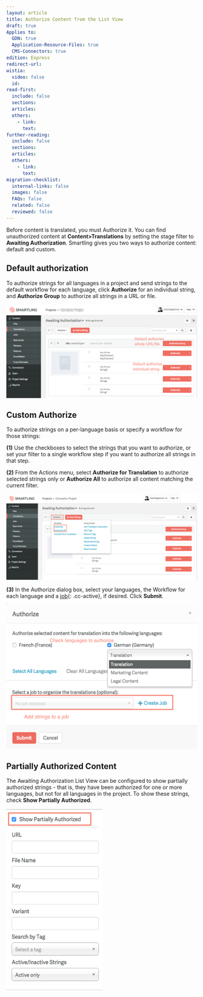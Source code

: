 ```yaml
---
layout: article
title: Authorize Content from the List View
draft: true
Applies to:
  GDN: true
  Application-Resource-Files: true
  CMS-Connectors: true
edition: Express
redirect-url:
wistia:
  video: false
  id:
read-first:
  include: false
  sections:
  articles:
  others:
    - link:
      text:
further-reading:
  include: false
  sections:
  articles:
  others:
    - link:
      text:
migration-checklist:
  internal-links: false
  images: false
  FAQs: false
  related: false
  reviewed: false
---
```



Before content is translated, you must Authorize it. You can find unauthorized content at **Content&gt;Translations** by setting the stage filter to **Awaiting Authorization**. Smartling gives you two ways to authorize content: default and custom.

## Default authorization

To authorize strings for all languages in a project and send strings to the default workflow for each language, click **Authorize** for an individual string, and **Authorize Group** to authorize all strings in a URL or file.

![](/uploads/versions/smartling___translations_management-8---x----1226-599x---.png)

## Custom Authorize

To authorize strings on a per-language basis or specify a workflow for those strings:

**(1)** Use the checkboxes to select the strings that you want to authorize, or set your filter to a single workflow step if you want to authorize all strings in that step.

**(2)** From the Actions menu, select **Authorize for Translation** to authorize selected strings only or&nbsp;**Authorize All** to authorize all content matching the current filter.

![](/uploads/versions/smartling___translations_management-9---x----1343-601x---.png)

**(3)** In the Authorize dialog box, select your languages, the Workflow for each language and a [job](){: .cc-active}, if desired. Click **Submit**.

![medium](/uploads/versions/smartling___translations_management-10---x----571-431x---.png)

## Partially Authorized Content

The Awaiting Authorization List View can be configured to show partially authorized strings - that is, they have been authorized for one or more languages, but not for all languages in the project. To show these strings, check **Show Partially Authorized**.

![small](/uploads/versions/smartling___translations_management-11---x----254-482x---.png)